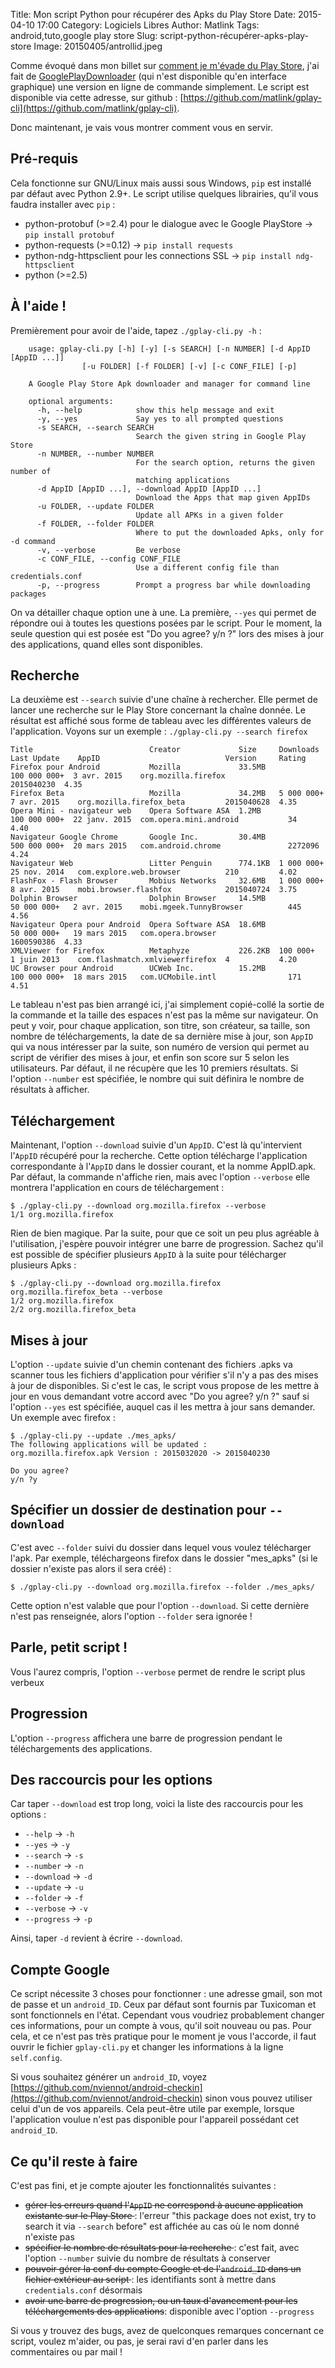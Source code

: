 Title: Mon script Python pour récupérer des Apks du Play Store
Date: 2015-04-10 17:00
Category: Logiciels Libres
Author: Matlink
Tags: android,tuto,google play store
Slug: script-python-récupérer-apks-play-store
Image: 20150405/antrollid.jpeg

Comme évoqué dans mon billet sur [comment je m'évade du Play Store]({filename}/2015/0405-comment-je-mevade-google-android.md), j'ai fait de [GooglePlayDownloader](https://codingteam.net/project/googleplaydownloader) (qui n'est disponible qu'en interface graphique) une version en ligne de commande simplement. Le script est disponible via cette adresse, sur github : [https://github.com/matlink/gplay-cli](https://github.com/matlink/gplay-cli).

Donc maintenant, je vais vous montrer comment vous en servir. 

Pré-requis
----------
Cela fonctionne sur GNU/Linux mais aussi sous Windows, `pip` est installé par défaut avec Python 2.9+.
Le script utilise quelques librairies, qu'il vous faudra installer avec `pip` : 

- python-protobuf (>=2.4) pour le dialogue avec le Google PlayStore -> `pip install protobuf`
- python-requests (>=0.12) -> `pip install requests`
- python-ndg-httpsclient pour les connections SSL -> `pip install ndg-httpsclient`
- python (>=2.5)

À l'aide !
----------
Premièrement pour avoir de l'aide, tapez `./gplay-cli.py -h` : 

		usage: gplay-cli.py [-h] [-y] [-s SEARCH] [-n NUMBER] [-d AppID [AppID ...]]
                    [-u FOLDER] [-f FOLDER] [-v] [-c CONF_FILE] [-p]

		A Google Play Store Apk downloader and manager for command line

		optional arguments:
		  -h, --help            show this help message and exit
		  -y, --yes             Say yes to all prompted questions
		  -s SEARCH, --search SEARCH
		                        Search the given string in Google Play Store
		  -n NUMBER, --number NUMBER
		                        For the search option, returns the given number of
		                        matching applications
		  -d AppID [AppID ...], --download AppID [AppID ...]
		                        Download the Apps that map given AppIDs
		  -u FOLDER, --update FOLDER
		                        Update all APKs in a given folder
		  -f FOLDER, --folder FOLDER
		                        Where to put the downloaded Apks, only for -d command
		  -v, --verbose         Be verbose
		  -c CONF_FILE, --config CONF_FILE
		                        Use a different config file than credentials.conf
		  -p, --progress        Prompt a progress bar while downloading packages


On va détailler chaque option une à une. La première, `--yes` qui permet de répondre oui à toutes les questions posées par le script. Pour le moment, la seule question qui est posée est "Do you agree? y/n ?" lors des mises à jour des applications, quand elles sont disponibles.

Recherche
---------
La deuxième est `--search` suivie d'une chaîne à rechercher. Elle permet de lancer une recherche sur le Play Store concernant la chaîne donnée. Le résultat est affiché sous forme de tableau avec les différentes valeurs de l'application. Voyons sur un exemple : `./gplay-cli.py --search firefox`

	Title                          Creator             Size     Downloads     Last Update    AppID                            Version     Rating  
	Firefox pour Android           Mozilla             33.5MB   100 000 000+  3 avr. 2015    org.mozilla.firefox              2015040230  4.35    
	Firefox Beta                   Mozilla             34.2MB   5 000 000+    7 avr. 2015    org.mozilla.firefox_beta         2015040628  4.35    
	Opera Mini - navigateur web    Opera Software ASA  1.2MB    100 000 000+  22 janv. 2015  com.opera.mini.android           34          4.40    
	Navigateur Google Chrome       Google Inc.         30.4MB   500 000 000+  20 mars 2015   com.android.chrome               2272096     4.24    
	Navigateur Web                 Litter Penguin      774.1KB  1 000 000+    25 nov. 2014   com.explore.web.browser          210         4.02    
	FlashFox - Flash Browser       Mobius Networks     32.6MB   1 000 000+    8 avr. 2015    mobi.browser.flashfox            2015040724  3.75    
	Dolphin Browser                Dolphin Browser     14.5MB   50 000 000+   2 avr. 2015    mobi.mgeek.TunnyBrowser          445         4.56    
	Navigateur Opera pour Android  Opera Software ASA  18.6MB   50 000 000+   19 mars 2015   com.opera.browser                1600590386  4.33    
	XMLViewer for Firefox          Metaphyze           226.2KB  100 000+      1 juin 2013    com.flashmatch.xmlviewerfirefox  4           4.20    
	UC Browser pour Android        UCWeb Inc.          15.2MB   100 000 000+  18 mars 2015   com.UCMobile.intl                171         4.51

Le tableau n'est pas bien arrangé ici, j'ai simplement copié-collé la sortie de la commande et la taille des espaces n'est pas la même sur navigateur. On peut y voir, pour chaque application, son titre, son créateur, sa taille, son nombre de téléchargements, la date de sa dernière mise à jour, son `AppID` qui va nous intéresser par la suite, son numéro de version qui permet au script de vérifier des mises à jour, et enfin son score sur 5 selon les utilisateurs.
Par défaut, il ne récupère que les 10 premiers résultats. Si l'option `--number` est spécifiée, le nombre qui suit définira le nombre de résultats à afficher.

Téléchargement
--------------
Maintenant, l'option `--download` suivie d'un `AppID`. C'est là qu'intervient l'`AppID` récupéré pour la recherche. Cette option télécharge l'application correspondante à l'`AppID` dans le dossier courant, et la nomme AppID.apk. Par défaut, la commande n'affiche rien, mais avec l'option `--verbose` elle montrera l'application en cours de téléchargement : 

	$ ./gplay-cli.py --download org.mozilla.firefox --verbose
	1/1 org.mozilla.firefox 

Rien de bien magique. Par la suite, pour que ce soit un peu plus agréable à l'utilisation, j'espère pouvoir intégrer une barre de progression. Sachez qu'il est possible de spécifier plusieurs `AppID` à la suite pour télécharger plusieurs Apks : 

	$ ./gplay-cli.py --download org.mozilla.firefox org.mozilla.firefox_beta --verbose
	1/2 org.mozilla.firefox
	2/2 org.mozilla.firefox_beta 

Mises à jour 
------------
L'option `--update` suivie d'un chemin contenant des fichiers .apks va scanner tous les fichiers d'application pour vérifier s'il n'y a pas des mises à jour de disponibles. Si c'est le cas, le script vous propose de les mettre à jour en vous demandant votre accord avec "Do you agree? y/n ?" sauf si l'option `--yes` est spécifiée, auquel cas il les mettra à jour sans demander. Un exemple avec firefox : 

	$ ./gplay-cli.py --update ./mes_apks/
	The following applications will be updated :
	org.mozilla.firefox.apk Version : 2015032020 -> 2015040230

	Do you agree?
	y/n ?y

Spécifier un dossier de destination pour `--download`
----------------------------------------------------
C'est avec `--folder` suivi du dossier dans lequel vous voulez télécharger l'apk. Par exemple, téléchargeons firefox dans le dossier "mes_apks" (si le dossier n'existe pas alors il sera créé) : 

	$ ./gplay-cli.py --download org.mozilla.firefox --folder ./mes_apks/

Cette option n'est valable que pour l'option `--download`. Si cette dernière n'est pas renseignée, alors l'option `--folder` sera ignorée !

Parle, petit script !
---------------------
Vous l'aurez compris, l'option `--verbose` permet de rendre le script plus verbeux

Progression
-----------
L'option `--progress` affichera une barre de progression pendant le téléchargements des applications.

Des raccourcis pour les options
-------------------------------
Car taper `--download` est trop long, voici la liste des raccourcis pour les options : 

- `--help` -> `-h`
- `--yes` -> `-y`
- `--search` -> `-s`
- `--number` -> `-n`
- `--download` -> `-d`
- `--update` -> `-u`
- `--folder` -> `-f`
- `--verbose` -> `-v`
- `--progress` -> `-p`

Ainsi, taper `-d` revient à écrire `--download`.

Compte Google
-------------
Ce script nécessite 3 choses pour fonctionner : une adresse gmail, son mot de passe et un `android_ID`. Ceux par défaut sont fournis par Tuxicoman et sont fonctionnels en l'état. Cependant vous voudriez probablement changer ces informations, pour un compte à vous, qu'il soit nouveau ou pas. Pour cela, et ce n'est pas très pratique pour le moment je vous l'accorde, il faut ouvrir le fichier `gplay-cli.py` et changer les informations à la ligne `self.config`.

Si vous souhaitez générer un `android_ID`, voyez [https://github.com/nviennot/android-checkin](https://github.com/nviennot/android-checkin) sinon vous pouvez utiliser celui d'un de vos appareils. Cela peut-être utile par exemple, lorsque l'application voulue n'est pas disponible pour l'appareil possédant cet `android_ID`.

Ce qu'il reste à faire
----------------------
C'est pas fini, et je compte ajouter les fonctionnalités suivantes : 

- <strike> gérer les erreurs quand l'`AppID` ne correspond à aucune application existante sur le Play Store </strike> : l'erreur "this package does not exist, try to search it via `--search` before" est affichée au cas où le nom donné n'existe pas
- <strike> spécifier le nombre de résultats pour la recherche </strike> :  c'est fait, avec l'option `--number` suivie du nombre de résultats à conserver
- <strike> pouvoir gérer la conf du compte Google et de l'`android_ID` dans un fichier extérieur au script </strike> : les identifiants sont à mettre dans `credentials.conf` désormais
- <strike>avoir une barre de progression, ou un taux d'avancement pour les téléchargements des applications</strike>: disponible avec l'option `--progress`

Si vous y trouvez des bugs, avez de quelconques remarques concernant ce script, voulez m'aider, ou pas, je serai ravi d'en parler dans les commentaires ou par mail !